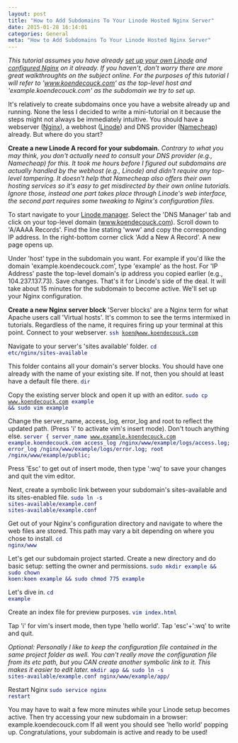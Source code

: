 ```yaml
---
layout: post
title: "How to Add Subdomains To Your Linode Hosted Nginx Server"
date: 2015-01-28 16:14:01
categories: General
meta: "How to Add Subdomains To Your Linode Hosted Nginx Server"
---
```


<em>This tutorial assumes you have already <a href="https://www.linode.com/docs/getting-started">set up your own Linode</a> and <a href="https://www.linode.com/docs/websites/nginx/nginx-and-phpfastcgi-on-ubuntu-12-04-lts-precise-pangolin">configured Nginx</a> on it already. If you haven't, don't worry there are more great walkthroughts on the subject online. For the purposes of this tutorial I will refer to 'www.koendecouck.com' as the top-level host and 'example.koendecouck.com' as the subdomain we try to set up.</em>

It's relatively to create subdomains once you have a website already up and running. None the less I decided to write a mini-tutorial on it because the steps might not always be immediately intuitive. You should have a webserver (<a href="http://nginx.org/">Nginx</a>), a webhost (<a href="http://www.linode.com">Linode</a>) and DNS provider (<a href="http://www.namecheap.com">Namecheap</a>) already. But where do you start?

<strong>Create a new Linode A record for your subdomain.</strong>
<em>Contrary to what you may think, you don't actually need to consult your DNS provider (e.g., Namecheap) for this. It took me hours before I figured out subdomains are actually handled by the webhost (e.g., Linode) and didn't require any top-level tampering. It doesn't help that Namecheap also offers their own hosting services so it's easy to get misdirected by their own online tutorials. Ignore those, instead one part takes place through Linode's web interface, the second part requires some tweaking to Nginx's configuration files.</em>

To start navigate to your <a href="https://manager.linode.com/">Linode manager</a>. Select the 'DNS Manager' tab and click on your top-level domain (www.koendecouck.com). Scroll down to 'A/AAAA Records'. Find the line stating 'www' and copy the corresponding IP address. In the right-bottom corner click 'Add a New A Record'. A new page opens up.

Under 'host' type in the subdomain you want. For example if you'd like the domain 'example.koendecouck.com', type 'example' as the host. For 'IP Address' paste the top-level domain's ip address you copied earlier (e.g., 104.237.137.73). Save changes.
That's it for Linode's side of the deal. It will take about 15 minutes for the subdomain to become active. We'll set up your Nginx configuration.

<strong>Create a new Nginx server block</strong>
'Server blocks' are a Nginx term for what Apache users call 'Virtual hosts'. It's common to see the terms intermixed in tutorials. Regardless of the name, it requires firing up your terminal at this point. Connect to your webserver.
<font color=”#008080″><code>ssh koen@www.koendecouck.com</code></font>

Navigate to your server's 'sites available' folder.
<font color=”#008080″><code>cd etc/nginx/sites-available</code></font>

This folder contains all your domain's server blocks. You should have one already with the name of your existing site. If not, then you should at least have a default file there.
<font color=”#008080″><code>dir</code></font>

Copy the existing server block and open it up with an editor.
<font color=”#008080″><code>sudo cp www.koendecouck.com example && sudo vim example</code></font>

Change the server_name, access_log, error_log and root to reflect the updated path. (Press 'i' to activate vim's insert mode). Don't touch anything else.
<font color=”#008080″><code>server {
server_name www.example.koendecouck.com example.koendecouck.com
access_log /nginx/www/example/logs/access.log;
error_log /nginx/www/example/logs/error.log;
root /nginx/www/example/public;
</code></font>

Press 'Esc' to get out of insert mode, then type ':wq' to save your changes and quit the vim editor.

Next, create a symbolic link between your subdomain's sites-available and its sites-enabled file.
<font color=”#008080″><code>sudo ln -s sites-available/example.conf sites-available/example.conf</code></font>

Get out of your Nginx's configuration directory and navigate to where the web files are stored. This path may vary a bit depending on where you chose to install.
<font color=”#008080″><code>cd nginx/www</code></font>

Let's get our subdomain project started. Create a new directory and do basic setup: setting the owner and permissions. 
<font color=”#008080″><code>sudo mkdir example && sudo chown koen:koen example && sudo chmod 775 example</code></font>

Let's dive in.
<font color=”#008080″><code>cd example</code></font>

Create an index file for preview purposes.
<font color=”#008080″><code>vim index.html</code></font>

Tap 'i' for vim's insert mode, then type 'hello world'. Tap 'esc'+':wq' to write and quit.

<em>Optional: Personally I like to keep the configuration file contained in the same project folder as well. You can't really move the configuration file from its etc path, but you CAN create another symbolic link to it. This makes it easier to edit later.</em>
<font color=”#008080″><code>mkdir app && sudo ln -s sites-available/example.conf nginx/www/example/app/</code></font>

Restart Nginx
<font color=”#008080″><code>sudo service nginx restart</code></font>

You may have to wait a few more minutes while your Linode setup becomes active. Then try accessing your new subdomain in a browser: example.koendecouck.com
If all went you should see 'hello world' popping up. Congratulations, your subdomain is active and ready to be used!
